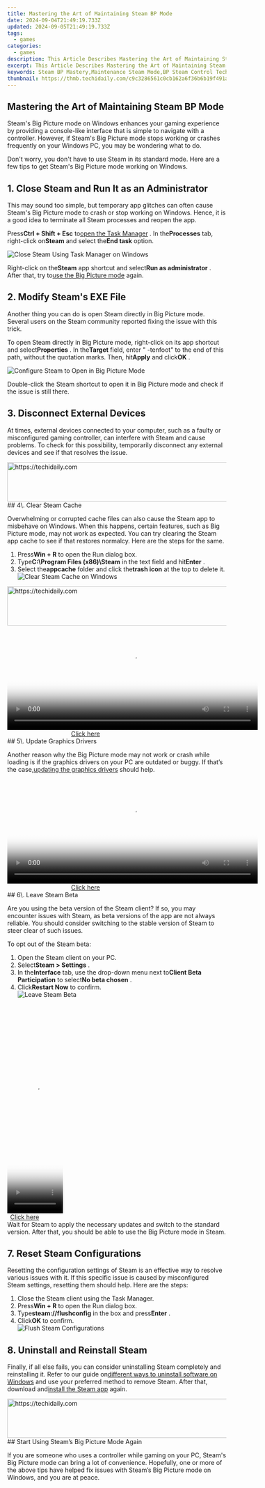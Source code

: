 ```yaml
---
title: Mastering the Art of Maintaining Steam BP Mode
date: 2024-09-04T21:49:19.733Z
updated: 2024-09-05T21:49:19.733Z
tags:
  - games
categories:
  - games
description: This Article Describes Mastering the Art of Maintaining Steam BP Mode
excerpt: This Article Describes Mastering the Art of Maintaining Steam BP Mode
keywords: Steam BP Mastery,Maintenance Steam Mode,BP Steam Control Techniques,Effective Steam BP Maintaining,Steam Mode Optimization Tips,Advanced Steam BP Management,Perfecting Steam Pressure Settings
thumbnail: https://thmb.techidaily.com/c9c3286561c0cb162a6f36b6b19f491a65ddd3daf244f3f3d4ecee0cf92b0349.jpg
---
```


## Mastering the Art of Maintaining Steam BP Mode

 Steam's Big Picture mode on Windows enhances your gaming experience by providing a console-like interface that is simple to navigate with a controller. However, if Steam's Big Picture mode stops working or crashes frequently on your Windows PC, you may be wondering what to do.

 Don't worry, you don't have to use Steam in its standard mode. Here are a few tips to get Steam's Big Picture mode working on Windows.

## 1\. Close Steam and Run It as an Administrator

 This may sound too simple, but temporary app glitches can often cause Steam's Big Picture mode to crash or stop working on Windows. Hence, it is a good idea to terminate all Steam processes and reopen the app.

 Press**Ctrl + Shift + Esc** to[open the Task Manager](https://www.makeuseof.com/ways-to-open-task-manager-windows-10/) . In the**Processes** tab, right-click on**Steam** and select the**End task** option.

![Close Steam Using Task Manager on Windows](https://static1.makeuseofimages.com/wordpress/wp-content/uploads/2023/03/close-steam-using-task-manager-on-windows.jpg)

 Right-click on the**Steam** app shortcut and select**Run as administrator** . After that, try to[use the Big Picture mode](https://www.makeuseof.com/what-is-steam-big-picture-mode-explained/) again.

## 2\. Modify Steam's EXE File

 Another thing you can do is open Steam directly in Big Picture mode. Several users on the Steam community reported fixing the issue with this trick.

 To open Steam directly in Big Picture mode, right-click on its app shortcut and select**Properties** . In the**Target** field, enter " -tenfoot" to the end of this path, without the quotation marks. Then, hit**Apply** and click**OK** .

![Configure Steam to Open in Big Picture Mode](https://static1.makeuseofimages.com/wordpress/wp-content/uploads/2023/09/configure-steam-to-open-in-big-picture-mode.jpg)

 Double-click the Steam shortcut to open it in Big Picture mode and check if the issue is still there.

## 3\. Disconnect External Devices

 At times, external devices connected to your computer, such as a faulty or misconfigured gaming controller, can interfere with Steam and cause problems. To check for this possibility, temporarily disconnect any external devices and see if that resolves the issue.

<!-- affiliate ads begin -->
<a href="https://dhgate.sjv.io/c/5597632/1175223/12108" target="_top" id="1175223">
  <img src="//a.impactradius-go.com/display-ad/12108-1175223" border="0" alt="https://techidaily.com" width="728" height="90"/>
</a>
<img height="0" width="0" src="https://dhgate.sjv.io/i/5597632/1175223/12108" style="position:absolute;visibility:hidden;" border="0" />
<!-- affiliate ads end -->
## 4\. Clear Steam Cache

 Overwhelming or corrupted cache files can also cause the Steam app to misbehave on Windows. When this happens, certain features, such as Big Picture mode, may not work as expected. You can try clearing the Steam app cache to see if that restores normalcy. Here are the steps for the same.

1. Press**Win + R** to open the Run dialog box.
2. Type**C:\\Program Files (x86)\\Steam** in the text field and hit**Enter** .
3. Select the**appcache** folder and click the**trash icon** at the top to delete it.  
![Clear Steam Cache on Windows](https://static1.makeuseofimages.com/wordpress/wp-content/uploads/2023/09/clear-steam-cache-on-windows.jpg)

<!-- affiliate ads begin -->
<a href="https://imp.i357552.net/c/5597632/1013424/11832" target="_top" id="1013424">
  <img src="//a.impactradius-go.com/display-ad/11832-1013424" border="0" alt="https://techidaily.com" width="728" height="90"/>
</a>
<img height="0" width="0" src="https://imp.i357552.net/i/5597632/1013424/11832" style="position:absolute;visibility:hidden;" border="0" />
<!-- affiliate ads end -->
<!-- affiliate ads begin -->
<span id="1983584">
					<video width="576" height="240" style="cursor:pointer"
           poster="//a.impactradius-go.com/display-clicktoplayimage/1983584.png"
           onclick="if(!this.playClicked){this.play();this.setAttribute('controls',true);this.playClicked=true;}">
	   <source src="//a.impactradius-go.com/display-ad/22993-1983584">
	   <img src="//a.impactradius-go.com/display-clicktoplayimage/1983584.png" style="border: none; height: 100%; width: 100%; object-fit: contain">
	</video>
	<div style="width:360px;text-align:center"><a href="javascript:window.open(decodeURIComponent('https%3A%2F%2Fhomestyler.sjv.io%2Fc%2F5597632%2F1983584%2F22993'), '_blank');void(0);">Click here</a></div>
</span>
<img height="0" width="0" src="https://imp.pxf.io/i/5597632/1983584/22993" style="position:absolute;visibility:hidden;" border="0" />
<!-- affiliate ads end -->
## 5\. Update Graphics Drivers

 Another reason why the Big Picture mode may not work or crash while loading is if the graphics drivers on your PC are outdated or buggy. If that’s the case,[updating the graphics drivers](https://www.makeuseof.com/update-graphics-drivers-in-windows-10/) should help.

<!-- affiliate ads begin -->
<span id="1983575">
					<video width="576" height="240" style="cursor:pointer"
           poster="//a.impactradius-go.com/display-clicktoplayimage/1983575.png"
           onclick="if(!this.playClicked){this.play();this.setAttribute('controls',true);this.playClicked=true;}">
	   <source src="//a.impactradius-go.com/display-ad/22993-1983575">
	   <img src="//a.impactradius-go.com/display-clicktoplayimage/1983575.png" style="border: none; height: 100%; width: 100%; object-fit: contain">
	</video>
	<div style="width:360px;text-align:center"><a href="javascript:window.open(decodeURIComponent('https%3A%2F%2Fhomestyler.sjv.io%2Fc%2F5597632%2F1983575%2F22993'), '_blank');void(0);">Click here</a></div>
</span>
<img height="0" width="0" src="https://imp.pxf.io/i/5597632/1983575/22993" style="position:absolute;visibility:hidden;" border="0" />
<!-- affiliate ads end -->
## 6\. Leave Steam Beta

 Are you using the beta version of the Steam client? If so, you may encounter issues with Steam, as beta versions of the app are not always reliable. You should consider switching to the stable version of Steam to steer clear of such issues.

To opt out of the Steam beta:

1. Open the Steam client on your PC.
2. Select**Steam > Settings** .
3. In the**Interface** tab, use the drop-down menu next to**Client Beta Participation** to select**No beta chosen** .
4. Click**Restart Now** to confirm.  
![Leave Steam Beta](https://static1.makeuseofimages.com/wordpress/wp-content/uploads/2023/09/leave-steam-beta.jpg)

<!-- affiliate ads begin -->
<span id="1993654">
					<video width="128" height="480" style="cursor:pointer"
           poster="//a.impactradius-go.com/display-clicktoplayimage/1993654.png"
           onclick="if(!this.playClicked){this.play();this.setAttribute('controls',true);this.playClicked=true;}">
	   <source src="//a.impactradius-go.com/display-ad/22993-1993654">
	   <img src="//a.impactradius-go.com/display-clicktoplayimage/1993654.png" style="border: none; height: 100%; width: 100%; object-fit: contain">
	</video>
	<div style="width:80px;text-align:center"><a href="javascript:window.open(decodeURIComponent('https%3A%2F%2Fhomestyler.sjv.io%2Fc%2F5597632%2F1993654%2F22993'), '_blank');void(0);">Click here</a></div>
</span>
<img height="0" width="0" src="https://imp.pxf.io/i/5597632/1993654/22993" style="position:absolute;visibility:hidden;" border="0" />
<!-- affiliate ads end -->
 Wait for Steam to apply the necessary updates and switch to the standard version. After that, you should be able to use the Big Picture mode in Steam.

## 7\. Reset Steam Configurations

 Resetting the configuration settings of Steam is an effective way to resolve various issues with it. If this specific issue is caused by misconfigured Steam settings, resetting them should help. Here are the steps:

1. Close the Steam client using the Task Manager.
2. Press**Win + R** to open the Run dialog box.
3. Type**steam://flushconfig** in the box and press**Enter** .
4. Click**OK** to confirm.  
![Flush Steam Configurations](https://static1.makeuseofimages.com/wordpress/wp-content/uploads/2023/06/flush-steam-configurations.jpg)

## 8\. Uninstall and Reinstall Steam

 Finally, if all else fails, you can consider uninstalling Steam completely and reinstalling it. Refer to our guide on[different ways to uninstall software on Windows](https://www.makeuseof.com/windows-11-different-ways-to-uninstall-software/) and use your preferred method to remove Steam. After that, download and[install the Steam app](https://www.makeuseof.com/what-is-steam-how-to-install/) again.

<!-- affiliate ads begin -->
<a href="https://appsumo.8odi.net/c/5597632/2030375/7443" target="_top" id="2030375">
  <img src="//a.impactradius-go.com/display-ad/7443-2030375" border="0" alt="https://techidaily.com" width="728" height="90"/>
</a>
<img height="0" width="0" src="https://appsumo.8odi.net/i/5597632/2030375/7443" style="position:absolute;visibility:hidden;" border="0" />
<!-- affiliate ads end -->
## Start Using Steam’s Big Picture Mode Again

 If you are someone who uses a controller while gaming on your PC, Steam's Big Picture mode can bring a lot of convenience. Hopefully, one or more of the above tips have helped fix issues with Steam’s Big Picture mode on Windows, and you are at peace.


<ins class="adsbygoogle"
     style="display:block"
     data-ad-format="autorelaxed"
     data-ad-client="ca-pub-7571918770474297"
     data-ad-slot="1223367746"></ins>



<ins class="adsbygoogle"
     style="display:block"
     data-ad-client="ca-pub-7571918770474297"
     data-ad-slot="8358498916"
     data-ad-format="auto"
     data-full-width-responsive="true"></ins>


